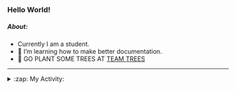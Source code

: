 ### Hello World!

##### About:
- Currently I am a student.
- 🌱 I’m learning how to make better documentation.
- 🌱 GO PLANT SOME TREES AT [TEAM TREES](https://teamtrees.org/)

---
<details>
  <summary>:zap: My Activity:</summary>
  
<!--START_SECTION:waka-->
![Code Time](http://img.shields.io/badge/Code%20Time-1%2C164%20hrs%2053%20mins-blue)

**I'm a Night 🦉** 

```text
🌞 Morning                1891 commits        ███░░░░░░░░░░░░░░░░░░░░░░   10.11 % 
🌆 Daytime                6363 commits        █████████░░░░░░░░░░░░░░░░   34.01 % 
🌃 Evening                5324 commits        ███████░░░░░░░░░░░░░░░░░░   28.46 % 
🌙 Night                  5132 commits        ███████░░░░░░░░░░░░░░░░░░   27.43 % 
```
📅 **I'm Most Productive on Wednesday** 

```text
Monday                   2650 commits        ████░░░░░░░░░░░░░░░░░░░░░   14.16 % 
Tuesday                  2566 commits        ███░░░░░░░░░░░░░░░░░░░░░░   13.71 % 
Wednesday                4371 commits        ██████░░░░░░░░░░░░░░░░░░░   23.36 % 
Thursday                 2407 commits        ███░░░░░░░░░░░░░░░░░░░░░░   12.86 % 
Friday                   1925 commits        ███░░░░░░░░░░░░░░░░░░░░░░   10.29 % 
Saturday                 1641 commits        ██░░░░░░░░░░░░░░░░░░░░░░░   08.77 % 
Sunday                   3150 commits        ████░░░░░░░░░░░░░░░░░░░░░   16.84 % 
```


📊 **This Week I Spent My Time On** 

```text
🔥 Editors: 
IntelliJ                 4 hrs 51 mins       █████████████████████████   100.00 % 

🐱‍💻 Projects: 
intro                    4 hrs 44 mins       ████████████████████████░   97.73 % 
Unknown Project          5 mins              █░░░░░░░░░░░░░░░░░░░░░░░░   02.05 % 
android-demo             0 secs              ░░░░░░░░░░░░░░░░░░░░░░░░░   00.23 % 
```


 Last Updated on 21/08/2023 07:10:00 UTC
<!--END_SECTION:waka-->
</details>
